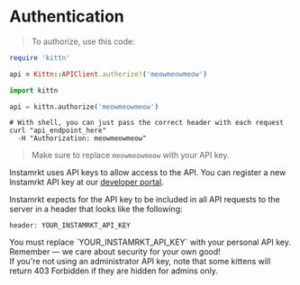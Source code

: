 # Authentication

> To authorize, use this code:

```ruby
require 'kittn'

api = Kittn::APIClient.authorize!('meowmeowmeow')
```

```python
import kittn

api = kittn.authorize('meowmeowmeow')
```

```shell
# With shell, you can just pass the correct header with each request
curl "api_endpoint_here"
  -H "Authorization: meowmeowmeow"
```

> Make sure to replace `meowmeowmeow` with your API key.

Instamrkt uses API keys to allow access to the API. You can register a new Instamrkt API key at our [developer portal](http://instamrkt.com/).

Instamrkt expects for the API key to be included in all API requests to the server in a header that looks like the following:

`header: YOUR_INSTAMRKT_API_KEY`

<aside class="notice">
You must replace `YOUR_INSTAMRKT_API_KEY` with your personal API key.
</aside>

<aside class="success">
Remember — we care about security for your own good!
</aside>

<aside class="warning">If you're not using an administrator API key, note that some kittens will return 403 Forbidden if they are hidden for admins only.</aside>